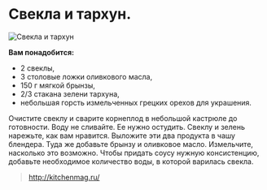 # Свекла и тархун.
![Свекла и тархун](/images/Kulinar/Sous/svekla_tarhun.jpg 'Свекла и тархун')

**Вам понадобится:**

- 2 свеклы,
- 3 столовые ложки оливкового масла,
- 150 г мягкой брынзы,
- 2/3 стакана зелени тархуна,
- небольшая горсть измельченных грецких орехов для украшения.

Очистите свеклу и сварите корнеплод в небольшой кастрюле до готовности. Воду не сливайте. Ее нужно остудить. Свеклу и зелень нарежьте, как вам нравится. Выложите эти два продукта в чашу блендера. Туда же добавьте брынзу и оливковое масло. Измельчите, насколько это возможно. Чтобы придать соусу нужную консистенцию, добавьте необходимое количество воды, в которой варилась свекла.

> http://kitchenmag.ru/
